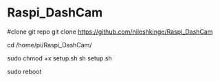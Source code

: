 # Raspi_DashCam

#clone git repo
git clone https://github.com/nileshkinge/Raspi_DashCam

cd /home/pi/Raspi_DashCam/

sudo chmod +x setup.sh
sh setup.sh

sudo reboot